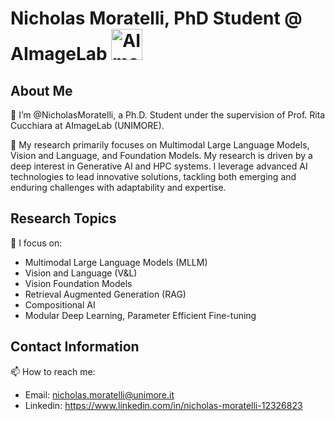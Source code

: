 # Nicholas Moratelli, PhD Student @ AImageLab <img src="https://avatars.githubusercontent.com/u/32870596?s=200&v=4" alt="AImageLab Logo" width="50" height="50">
## About Me 

🤖 I’m @NicholasMoratelli, a Ph.D. Student under the supervision of Prof. Rita Cucchiara at AImageLab (UNIMORE).

👀 My research primarily focuses on Multimodal Large Language Models, Vision and Language, and Foundation Models. My research is driven by a deep interest in Generative AI and HPC systems. I leverage advanced AI technologies to lead innovative solutions, tackling both emerging and enduring challenges with adaptability and expertise.

## Research Topics

🔭 I focus on:
- Multimodal Large Language Models (MLLM)
- Vision and Language (V&L)
- Vision Foundation Models
- Retrieval Augmented Generation (RAG)
- Compositional AI
- Modular Deep Learning, Parameter Efficient Fine-tuning

## Contact Information

📫 How to reach me:
- Email: nicholas.moratelli@unimore.it
- Linkedin: https://www.linkedin.com/in/nicholas-moratelli-12326823

<!--
**NicholasMoratelli/NicholasMoratelli** is a ✨ _special_ ✨ repository because its `README.md` (this file) appears on your GitHub profile.

Here are some ideas to get you started:

- 🔭 I’m currently working on ...
- 🌱 I’m currently learning ...
- 👯 I’m looking to collaborate on ...
- 🤔 I’m looking for help with ...
- 💬 Ask me about ...
- 📫 How to reach me: ...
- 😄 Pronouns: ...
- ⚡ Fun fact: ...
-->

